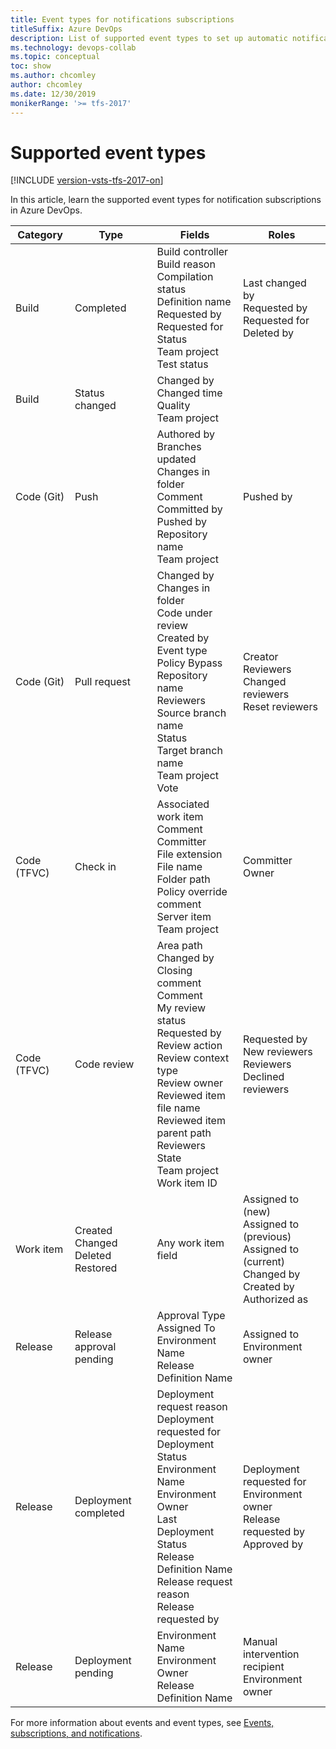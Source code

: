 ```yaml
---
title: Event types for notifications subscriptions
titleSuffix: Azure DevOps
description: List of supported event types to set up automatic notifications in Azure DevOps and Team Foundation Server (TFS)
ms.technology: devops-collab
ms.topic: conceptual
toc: show
ms.author: chcomley
author: chcomley
ms.date: 12/30/2019
monikerRange: '>= tfs-2017'
---
```


# Supported event types

[!INCLUDE [version-vsts-tfs-2017-on](../includes/version-tfs-2017-through-vsts.md)]

In this article, learn the supported event types for notification subscriptions in Azure DevOps.

| Category  |  Type     |   Fields|   Roles|  
|-----------|-----------|---------|---|
|Build|Completed|Build controller<br>Build reason<br>Compilation status<br>Definition name<br>Requested by<br>Requested for<br>Status<br>Team project<br>Test status|Last changed by<br>Requested by<br>Requested for<br>Deleted by|
|Build|Status changed|Changed by<br>Changed time<br>Quality<br>Team project|   |
|Code (Git)|Push|Authored by<br>Branches updated<br>Changes in folder<br>Comment<br>Committed by<br>Pushed by<br>Repository name<br>Team project|Pushed by|
|Code (Git)|Pull request|Changed by<br>Changes in folder<br>Code under review<br>Created by<br>Event type<br>Policy Bypass<br>Repository name<br>Reviewers<br>Source branch name<br>Status<br>Target branch name<br>Team project<br>Vote|Creator<br>Reviewers<br>Changed reviewers<br>Reset reviewers|
|Code (TFVC)|Check in|Associated work item<br>Comment<br>Committer<br>File extension<br>File name<br>Folder path<br>Policy override comment<br>Server item<br>Team project|Committer<br>Owner|
|Code (TFVC)|Code review|Area path<br>Changed by<br>Closing comment<br>Comment<br>My review status<br>Requested by<br>Review action<br>Review context type<br>Review owner<br>Reviewed item file name<br>Reviewed item parent path<br>Reviewers<br>State<br>Team project<br>Work item ID|Requested by<br>New reviewers<br>Reviewers<br>Declined reviewers|
|Work item|Created<br>Changed<br>Deleted<br>Restored|Any work item field|Assigned to (new)<br>Assigned to (previous)<br>Assigned to (current)<br>Changed by<br>Created by<br>Authorized as|
|Release|Release approval pending|Approval Type<br>Assigned To<br>Environment Name<br>Release Definition Name|Assigned to<br>Environment owner|
|Release|Deployment completed|Deployment request reason<br>Deployment requested for<br>Deployment Status<br>Environment Name<br>Environment Owner<br>Last Deployment Status<br>Release Definition Name<br>Release request reason<br>Release requested by|Deployment requested for<br>Environment owner<br>Release requested by<br>Approved by|
|Release|Deployment pending|Environment Name<br>Environment Owner<br>Release Definition Name|Manual intervention recipient<br>Environment owner|  

For more information about events and event types, see [Events, subscriptions, and notifications](concepts-events-and-notifications.md).

